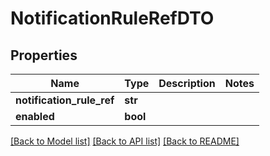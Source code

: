 # NotificationRuleRefDTO

## Properties
Name | Type | Description | Notes
------------ | ------------- | ------------- | -------------
**notification_rule_ref** | **str** |  | 
**enabled** | **bool** |  | 

[[Back to Model list]](../README.md#documentation-for-models) [[Back to API list]](../README.md#documentation-for-api-endpoints) [[Back to README]](../README.md)

